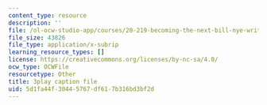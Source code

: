 ```yaml
---
content_type: resource
description: ''
file: /ol-ocw-studio-app/courses/20-219-becoming-the-next-bill-nye-writing-and-hosting-the-educational-show-january-iap-2015/5d1fa44f30445767df617b316bd3bf2d_3HnHQXWIFd4.srt
file_size: 43826
file_type: application/x-subrip
learning_resource_types: []
license: https://creativecommons.org/licenses/by-nc-sa/4.0/
ocw_type: OCWFile
resourcetype: Other
title: 3play caption file
uid: 5d1fa44f-3044-5767-df61-7b316bd3bf2d
---
```

